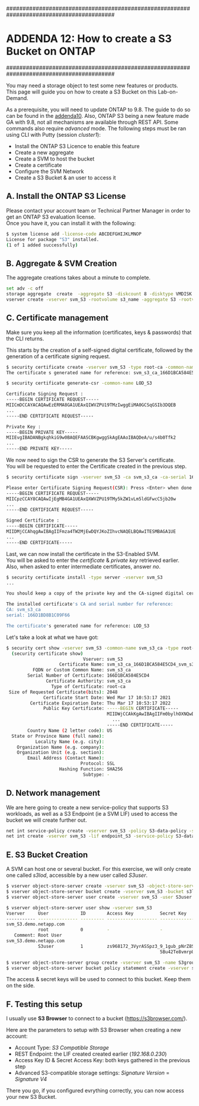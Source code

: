 #########################################################################################
# ADDENDA 12: How to create a S3 Bucket on ONTAP
#########################################################################################

You may need a storage object to test some new features or products.  
This page will guide you on how to create a S3 Bucket on this Lab-on-Demand.  

As a prerequisite, you will need to update ONTAP to 9.8. The guide to do so can be found in the [addenda10](../Addenda10).
Also, ONTAP S3 being a new feature made GA with 9.8, not all mechanisms are available through REST API. Some commands also require _advanced_ mode. 
The following steps must be ran using CLI with Putty (session _cluster1_):

- Install the ONTAP S3 Licence to enable this feature
- Create a new aggregate
- Create a SVM to host the bucket
- Create a certificate
- Configure the SVM Network
- Create a S3 Bucket & an user to access it

## A. Install the ONTAP S3 License

Please contact your account team or Technical Partner Manager in order to get an ONTAP S3 evaluation license.  
Once you have it, you can install it with the following:

```bash
$ system license add -license-code ABCDEFGHIJKLMNOP
License for package "S3" installed.
(1 of 1 added successfully)
```

## B. Aggregate & SVM Creation

The aggregate creations takes about a minute to complete.

```bash
set adv -c off
storage aggregate  create  -aggregate S3 -diskcount 8 -disktype VMDISK
vserver create -vserver svm_S3 -rootvolume s3_name -aggregate S3 -rootvolume-security-style unix -language C.UTF-8 -data-services data-s3-server
```

## C. Certificate management

Make sure you keep all the information (certificates, keys & passwords) that the CLI returns.

This starts by the creation of a self-signed digital certificate, followed by the generation of a certificate signing request.  

```bash
$ security certificate create -vserver svm_S3 -type root-ca -common-name svm_s3_ca
The certificate s generated name for reference: svm_s3_ca_166D1BCA584E5CD4_svm_s3_ca

$ security certificate generate-csr -common-name LOD_S3

Certificate Signing Request :
-----BEGIN CERTIFICATE REQUEST-----
MIICmDCCAYACAQAwEzERMA8GA1UEAxQIWVZPU19TMzIwggEiMA0GCSqGSIb3DQEB
...
-----END CERTIFICATE REQUEST-----

Private Key :
-----BEGIN PRIVATE KEY-----
MIIEvgIBADANBgkqhkiG9w0BAQEFAASCBKgwggSkAgEAAoIBAQDeA/u/s4b0Tfk2
...
-----END PRIVATE KEY-----
```

We now need to sign the CSR to generate the S3 Server's certificate.  
You will be requested to enter the Certificate created in the previous step.

```bash
$ security certificate sign -vserver svm_S3 -ca svm_s3_ca -ca-serial 166D1BCA584E5CD4 -expire-days 100

Please enter Certificate Signing Request(CSR): Press <Enter> when done
-----BEGIN CERTIFICATE REQUEST-----
MIICpzCCAY8CAQAwIjEgMB4GA1UEAxQXWVZPU19TMy5kZW1vLm5ldGFwcC5jb20w
...
-----END CERTIFICATE REQUEST-----

Signed Certificate :
-----BEGIN CERTIFICATE-----
MIIDMjCCAhqgAwIBAgIIFmza4TW2MjEwDQYJKoZIhvcNAQELBQAwITESMBAGA1UE
...
-----END CERTIFICATE-----
```

Last, we can now install the certificate in the S3-Enabled SVM.  
You will be asked to enter the _certificate_ & _private key_ retrieved earlier. Also, when asked to enter intermediate certificates, answer _no_. 

```bash
$ security certificate install -type server -vserver svm_S3
...

You should keep a copy of the private key and the CA-signed digital certificate for future reference.

The installed certificate's CA and serial number for reference:
CA: svm_s3_ca
serial: 166D1BD8B1C09F66

The certificate's generated name for reference: LOD_S3
```

Let's take a look at what we have got:

```bash
$ security cert show -vserver svm_S3 -common-name svm_s3_ca -type root-ca -instance
  (security certificate show)
                             Vserver: svm_S3
                    Certificate Name: svm_s3_ca_166D1BCA584E5CD4_svm_s3_ca
          FQDN or Custom Common Name: svm_s3_ca
        Serial Number of Certificate: 166D1BCA584E5CD4
               Certificate Authority: svm_s3_ca
                 Type of Certificate: root-ca
 Size of Requested Certificate(bits): 2048
              Certificate Start Date: Wed Mar 17 10:53:17 2021
         Certificate Expiration Date: Thu Mar 17 10:53:17 2022
              Public Key Certificate: -----BEGIN CERTIFICATE-----
                                      MIIDWjCCAkKgAwIBAgIIFm0bylhOXNQwDQYJKoZIhvcNAQELBQAwITESMBAGA1UE
                                        ...
                                      -----END CERTIFICATE-----
        Country Name (2 letter code): US
  State or Province Name (full name):
           Locality Name (e.g. city):
    Organization Name (e.g. company):
    Organization Unit (e.g. section):
        Email Address (Contact Name):
                            Protocol: SSL
                    Hashing Function: SHA256
                             Subtype: -

```

## D. Network management

We are here going to create a new service-policy that supports S3 workloads, as well as a S3 Endpoint (ie a SVM LIF) used to access the bucket we will create further out.

```bash
net int service-policy create -vserver svm_S3 -policy S3-data-policy -services data-core,data-s3-server
net int create -vserver svm_S3 -lif endpoint_S3 -service-policy S3-data-policy -address 192.168.0.230 -netmask 255.255.255.0 -home-node cluster1-01 -home-port e0e
```

## E. S3 Bucket Creation

A SVM can host one or several bucket. For this exercise, we will only create one called _s3lod_, accessible by a new user called _S3user_.

```bash
$ vserver object-store-server create -vserver svm_S3 -object-store-server ONTAP-S3.demo.netapp.com -certificate-name svm_s3_ca_166D1BCA584E5CD4_svm_s3_ca
$ vserver object-store-server bucket create -vserver svm_S3 -bucket s3lod -size 100GB
$ vserver object-store-server user create -vserver svm_S3 -user S3user

$ vserver object-store-server user show -vserver svm_S3
Vserver     User            ID        Access Key          Secret Key
----------- --------------- --------- ------------------- -------------------
svm_S3.demo.netapp.com
            root            0         -                   -
   Comment: Root User
svm_S3.demo.netapp.com
            S3user          1         zs968172_3VyrASSpz3_9_1gub_pNrZ8S4847TAtqPkgOq3pcQaAtvzjkZ2UQ4z1xIlhANKBmZfr048X4_ASZ73v7Hbz_J03wMdi2_15_dm94pyhYM__4kIQ_sYlSY6b
                                                          5Bu42Te8vmrpU_338_5Y8scvH7DI7RU3OoDM8XJsXhW867uIlXNwZN8_NCdY3hS9k49Jc_BxX8G9l_r3cBZSQ7A2C863ryW_gsl2932k36tT_HqIBu3_9Fzcy8dVM1J_

$ vserver object-store-server group create -vserver svm_S3 -name S3group -users S3user -policies FullAccess
$ vserver object-store-server bucket policy statement create -vserver svm_S3 -bucket s3lod -effect allow -action * -principal - -resource s3lod,s3lod/* -sid "" -index 1
```

The access & secret keys will be used to connect to this bucket. Keep them on the side.

## F. Testing this setup

I usually use **S3 Browser** to connect to a bucket (https://s3browser.com/).  

Here are the parameters to setup with S3 Browser when creating a new account:

- Account Type: _S3 Compatible Storage_
- REST Endpoint: the LIF created created earlier (_192.168.0.230_)
- Access Key ID & Secret Access Key: both keys gathered in the previous step
- Advanced S3-compatible storage settings: _Signature Version_ = _Signature V4_

There you go, if you configured evrything correctly, you can now access your new S3 Bucket.
